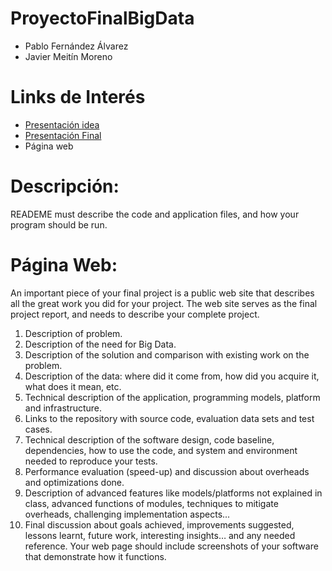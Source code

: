 # ProyectoFinalBigData
* Pablo Fernández Álvarez
* Javier Meitín Moreno

# Links de Interés
* [Presentación idea](https://docs.google.com/presentation/d/1Cyrf4gibaFM47mVAJzBG6HN32uutDxz_1npGN45Pm9Y/edit?usp=sharing)
* [Presentación Final](https://docs.google.com/presentation/d/1Vb_LUsPNkXkjxOds-mX-2kMPehKJY4j0r_7xEoUFf70/edit?usp=sharing)
* Página web

# Descripción:
READEME must describe the code and application files, and how your program should be run.

# Página Web:
An important piece of your final project is a public web site that describes all the great work you did for your project. The web site serves as the final project report, and needs to describe your complete project.

1. Description of problem.
2. Description of the need for Big Data.
3. Description of the solution and comparison with existing work on the problem.
4. Description of the data: where did it come from, how did you acquire it, what does it mean, etc.
5. Technical description of the application, programming models, platform and infrastructure.
6. Links to the repository with source code, evaluation data sets and test cases.
7. Technical description of the software design, code baseline, dependencies, how to use the code, and system and environment needed to reproduce your tests.
8. Performance evaluation (speed-up) and discussion about overheads and optimizations done.
9. Description of advanced features like models/platforms not explained in class, advanced functions of modules, techniques to mitigate overheads, challenging implementation aspects...
10. Final discussion about goals achieved, improvements suggested, lessons learnt, future work, interesting insights… and any needed reference.
Your web page should include screenshots of your software that demonstrate how it functions.

